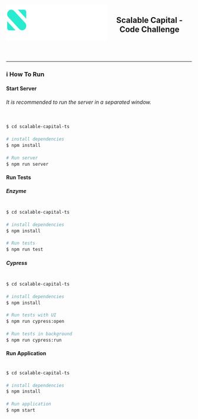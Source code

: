<div style="max-width:1120px;margin:0 auto">
  <header style="display:flex;flex-direction:row;width: 100%;">
    <img src="./src/assets/logo.svg">
    <h2> Scalable Capital - Code Challenge </h2>
  </header>
</div>

---

### :information_source: How To Run

#### Start Server

###### It is recommended to run the server in a separated window.

```bash

$ cd scalable-capital-ts

# install dependencies
$ npm install

# Run server
$ npm run server
```

#### Run Tests

##### Enzyme

```bash

$ cd scalable-capital-ts

# install dependencies
$ npm install

# Run tests
$ npm run test
```

##### Cypress

```bash

$ cd scalable-capital-ts

# install dependencies
$ npm install

# Run tests with UI
$ npm run cypress:open

# Run tests in background
$ npm run cypress:run
```

#### Run Application

```bash

$ cd scalable-capital-ts

# install dependencies
$ npm install

# Run application
$ npm start
```